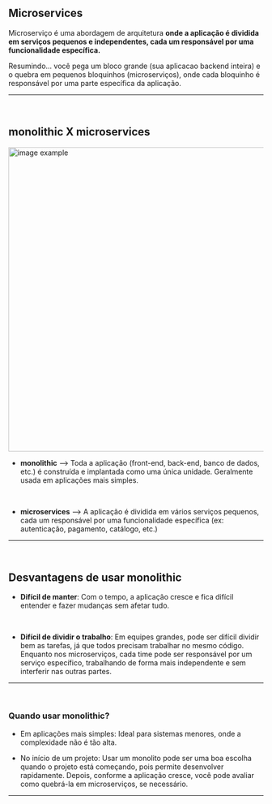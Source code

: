 
## Microservices

Microserviço é uma abordagem de arquitetura **onde a aplicação é dividida em serviços pequenos e independentes, cada um responsável por uma funcionalidade específica.**


Resumindo... você pega um bloco grande (sua aplicacao backend inteira) e o quebra em pequenos bloquinhos (microserviços), onde cada bloquinho é responsável por uma parte específica da aplicação.

<hr>
<br>

## monolithic X microservices

<img src="https://miro.medium.com/v2/resize:fit:1100/format:webp/0*NaFxShP6EuQ4aAc3.png" alt="image example" width="600px">

<br>

- **monolithic** --> Toda a aplicação (front-end, back-end, banco de dados, etc.) é construída e implantada como uma única unidade. Geralmente usada em aplicações mais simples.

<br>

- **microservices** -->  A aplicação é dividida em vários serviços pequenos, cada um responsável por uma funcionalidade específica (ex: autenticação, pagamento, catálogo, etc.)

<hr>
<br>

## Desvantagens de usar monolithic

- **Difícil de manter**: Com o tempo, a aplicação cresce e fica difícil entender e fazer mudanças sem afetar tudo.

<br>

- **Difícil de dividir o trabalho**: Em equipes grandes, pode ser difícil dividir bem as tarefas, já que todos precisam trabalhar no mesmo código. Enquanto nos microserviços, cada time pode ser responsável por um serviço específico, trabalhando de forma mais independente e sem interferir nas outras partes.

<hr>
<br>

### Quando usar monolithic?

- Em aplicações mais simples: Ideal para sistemas menores, onde a complexidade não é tão alta.

- No início de um projeto: Usar um monolito pode ser uma boa escolha quando o projeto está começando, pois permite desenvolver rapidamente. Depois, conforme a aplicação cresce, você pode avaliar como quebrá-la em microserviços, se necessário.

<hr>
<br>





